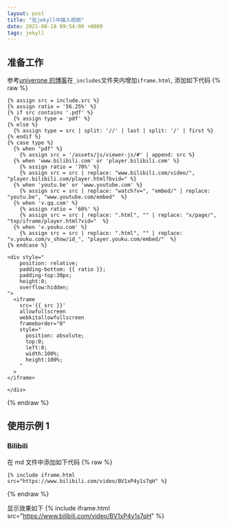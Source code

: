 ```yaml
---
layout: post
title: "在jekyll中插入视频"
date: 2021-08-18 09:54:00 +0800
tags: jekyll
---
```


## 准备工作

参考[univerone 的博客](https://wechaty.js.org/2020/08/24/add-video-to-wechaty-blog/)在`_includes`文件夹内增加`iframe.html`, 添加如下代码
{% raw %}

```liquid
{% assign src = include.src %}
{% assign ratio = '56.25%' %}
{% if src contains '.pdf' %}
  {% assign type = 'pdf' %}
{% else %}
  {% assign type = src | split: '//' | last | split: '/' | first %}
{% endif %}
{% case type %}
  {% when "pdf" %}
    {% assign src = '/assets/js/viewer-js/#' | append: src %}
  {% when 'www.bilibili.com' or 'player.bilibili.com' %}
    {% assign ratio = '70%' %}
    {% assign src = src | replace: "www.bilibili.com/video/", "player.bilibili.com/player.html?bvid=" %}
  {% when 'youtu.be' or 'www.youtube.com' %}
    {% assign src = src | replace: "watch?v=", "embed/" | replace: "youtu.be", "www.youtube.com/embed"  %}
  {% when 'v.qq.com' %}
    {% assign ratio = '60%' %}
    {% assign src = src | replace: ".html", "" | replace: "x/page/", "txp/iframe/player.html?vid="  %}
  {% when 'v.youku.com' %}
    {% assign src = src | replace: ".html", "" | replace: "v.youku.com/v_show/id_", "player.youku.com/embed/"  %}
{% endcase %}

<div style="
    position: relative;
    padding-bottom: {{ ratio }};
    padding-top:30px;
    height:0;
    overflow:hidden;
">
  <iframe
    src='{{ src }}'
    allowfullscreen
    webkitallowfullscreen
    frameborder="0"
    style="
      position: absolute;
      top:0;
      left:0;
      width:100%;
      height:100%;
    "
  >
</iframe>

</div>
```

{% endraw %}

## 使用示例 1

### Bilibili

在 md 文件中添加如下代码
{% raw %}

```liquid
{% include iframe.html src="https://www.bilibili.com/video/BV1xP4y1s7qH" %}
```

{% endraw %}

显示效果如下
{% include iframe.html src="https://www.bilibili.com/video/BV1xP4y1s7qH" %}
